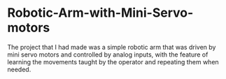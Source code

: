 # Robotic-Arm-with-Mini-Servo-motors


The project that I had made was a simple robotic arm that was driven by mini servo motors and controlled by analog inputs, with the feature of learning the movements taught by the operator and repeating them when needed.


